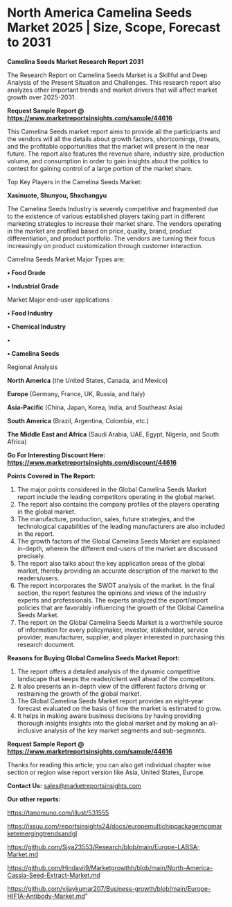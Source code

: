 # North America Camelina Seeds Market 2025 | Size, Scope, Forecast to 2031

<strong>Camelina Seeds Market Research Report 2031</strong>

The Research Report on Camelina Seeds Market is a Skillful and Deep Analysis of the Present Situation and Challenges. This research report also analyzes other important trends and market drivers that will affect market growth over 2025-2031.

<strong>Request Sample Report @ <a href=https://www.marketreportsinsights.com/sample/44616>https://www.marketreportsinsights.com/sample/44616</a></strong>

This Camelina Seeds market report aims to provide all the participants and the vendors will all the details about growth factors, shortcomings, threats, and the profitable opportunities that the market will present in the near future. The report also features the revenue share, industry size, production volume, and consumption in order to gain insights about the politics to contest for gaining control of a large portion of the market share.

Top Key Players in the Camelina Seeds Market:

<strong>Xasinuote, Shunyou, Shxchangyu</strong>

The Camelina Seeds Industry is severely competitive and fragmented due to the existence of various established players taking part in different marketing strategies to increase their market share. The vendors operating in the market are profiled based on price, quality, brand, product differentiation, and product portfolio. The vendors are turning their focus increasingly on product customization through customer interaction.

Camelina Seeds Market Major Types are:

<strong>•  Food Grade

•  Industrial Grade</strong>

Market Major end-user applications :

<strong>•  Food Industry

•  Chemical Industry

•  

•  Camelina Seeds</strong>

Regional Analysis

</u><strong><b>North America</b></strong> (the United States, Canada, and Mexico)

<strong><b>Europe </b></strong>(Germany, France, UK, Russia, and Italy)

<strong><b>Asia-Pacific</b></strong> (China, Japan, Korea, India, and Southeast Asia)

<strong><b>South America</b></strong> (Brazil, Argentina, Colombia, etc.)

<strong><b>The Middle East and Africa</b></strong> (Saudi Arabia, UAE, Egypt, Nigeria, and South Africa)

<strong>Go For Interesting Discount Here: <a href=https://www.marketreportsinsights.com/discount/44616>https://www.marketreportsinsights.com/discount/44616</a></strong>

<strong>Points Covered in The Report:</strong>
<ol>
  <li>The major points considered in the Global Camelina Seeds Market report include the leading competitors operating in the global market.</li>
  <li>The report also contains the company profiles of the players operating in the global market.</li>
  <li>The manufacture, production, sales, future strategies, and the technological capabilities of the leading manufacturers are also included in the report.</li>
  <li>The growth factors of the Global Camelina Seeds Market are explained in-depth, wherein the different end-users of the market are discussed precisely.</li>
  <li>The report also talks about the key application areas of the global market, thereby providing an accurate description of the market to the readers/users.</li>
  <li>The report incorporates the SWOT analysis of the market. In the final section, the report features the opinions and views of the industry experts and professionals. The experts analyzed the export/import policies that are favorably influencing the growth of the Global Camelina Seeds Market.</li>
  <li>The report on the Global Camelina Seeds Market is a worthwhile source of information for every policymaker, investor, stakeholder, service provider, manufacturer, supplier, and player interested in purchasing this research document.</li>
</ol>
<strong>Reasons for Buying Global Camelina Seeds Market Report:</strong>

<ol>
  <li>The report offers a detailed analysis of the dynamic competitive landscape that keeps the reader/client well ahead of the competitors.</li>
  <li>It also presents an in-depth view of the different factors driving or restraining the growth of the global market.</li>
  <li>The Global Camelina Seeds Market report provides an eight-year forecast evaluated on the basis of how the market is estimated to grow.</li>
  <li>It helps in making aware business decisions by having providing thorough insights insights into the global market and by making an all-inclusive analysis of the key market segments and sub-segments.</li>
</ol>
<strong>Request Sample Report @ <a href=https://www.marketreportsinsights.com/sample/44616>https://www.marketreportsinsights.com/sample/44616</a></strong>


Thanks for reading this article; you can also get individual chapter wise section or region wise report version like Asia, United States, Europe.

<strong>Contact Us:</strong>
sales@marketreportsinsights.com

<strong>Our other reports:</strong>

<a href=https://tanomuno.com/illust/531555>https://tanomuno.com/illust/531555</a>

<a href=https://issuu.com/reportsinsights24/docs/europemultichippackagemcpmarketemergingtrendsandgl>https://issuu.com/reportsinsights24/docs/europemultichippackagemcpmarketemergingtrendsandgl</a>

<a href=https://github.com/Siya23553/Research/blob/main/Europe-LABSA-Market.md>https://github.com/Siya23553/Research/blob/main/Europe-LABSA-Market.md</a>

<a href=https://github.com/Hindavii9/Marketgrowthh/blob/main/North-America-Cassia-Seed-Extract-Market.md>https://github.com/Hindavii9/Marketgrowthh/blob/main/North-America-Cassia-Seed-Extract-Market.md</a>

<a href=https://github.com/vijaykumar207/Business-growth/blob/main/Europe-HIF1A-Antibody-Market.md>https://github.com/vijaykumar207/Business-growth/blob/main/Europe-HIF1A-Antibody-Market.md</a>"

